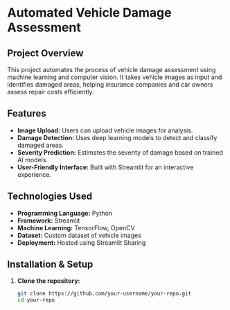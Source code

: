 # **Automated Vehicle Damage Assessment**

## **Project Overview**
This project automates the process of vehicle damage assessment using machine learning and computer vision. It takes vehicle images as input and identifies damaged areas, helping insurance companies and car owners assess repair costs efficiently.

## **Features**
- **Image Upload:** Users can upload vehicle images for analysis.  
- **Damage Detection:** Uses deep learning models to detect and classify damaged areas.  
- **Severity Prediction:** Estimates the severity of damage based on trained AI models.  
- **User-Friendly Interface:** Built with Streamlit for an interactive experience.  

## **Technologies Used**
- **Programming Language:** Python  
- **Framework:** Streamlit  
- **Machine Learning:** TensorFlow, OpenCV  
- **Dataset:** Custom dataset of vehicle images  
- **Deployment:** Hosted using Streamlit Sharing  

## **Installation & Setup**
1. **Clone the repository:**  
   ```bash
   git clone https://github.com/your-username/your-repo.git
   cd your-repo
